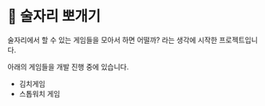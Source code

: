 # 🍻 술자리 뽀개기

술자리에서 할 수 있는 게임들을 모아서 하면 어떨까? 라는 생각에 시작한 프로젝트입니다.

아래의 게임들을 개발 진행 중에 있습니다. 
- 김치게임
- 스톱워치 게임